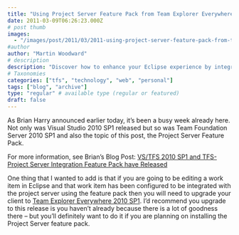 ```yaml
---
title: "Using Project Server Feature Pack from Team Explorer Everywhere"
date: 2011-03-09T06:26:23.000Z
# post thumb
images:
  - "/images/post/2011/03/2011-using-project-server-feature-pack-from-team-explorer-everywhere.jpg"
#author
author: "Martin Woodward"
# description
description: "Discover how to enhance your Eclipse experience by integrating the Project Server Feature Pack with Team Explorer Everywhere 2010 SP1."
# Taxonomies
categories: ["tfs", "technology", "web", "personal"]
tags: ["blog", "archive"]
type: "regular" # available type (regular or featured)
draft: false
---
```

As Brian Harry announced earlier today, it’s been a busy week already here.  Not only was Visual Studio 2010 SP1 released but so was Team Foundation Server 2010 SP1 and also the topic of this post, the Project Server Feature Pack.  

For more information, see Brian’s Blog Post:     [VS/TFS 2010 SP1 and TFS-Project Server Integration Feature Pack have Released](http://blogs.msdn.com/b/bharry/archive/2011/03/08/vs-tfs-2010-sp1-and-tfs-project-server-integration-feature-pack-have-released.aspx)   

One thing that I wanted to add is that if you are going to be editing a work item in Eclipse and that work item has been configured to be integrated with the project server using the feature pack then you will need to upgrade your client to [Team Explorer Everywhere 2010 SP1](http://www.microsoft.com/downloads/en/details.aspx?FamilyID=53c27216-c4f0-48b6-9bed-fe1718a2e3b0).  I’d recommend you upgrade to this release is you haven’t already because there is a lot of goodness there – but you’ll definitely want to do it if you are planning on installing the Project Server feature pack.